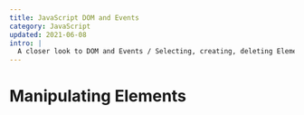 ```yaml
---
title: JavaScript DOM and Events
category: JavaScript
updated: 2021-06-08
intro: |
  A closer look to DOM and Events / Selecting, creating, deleting Elements/ Types of events /
---
```


# Manipulating Elements